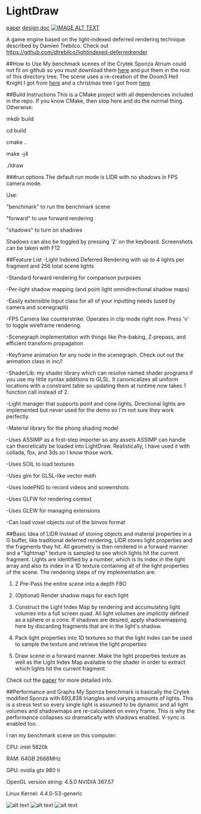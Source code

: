 # LightDraw
[paper](https://github.com/ycoroneos/LightDraw/blob/condensed/paper/LIDR_detailed.md)
[design doc](https://github.com/ycoroneos/LightDraw/blob/condensed/paper/LightDrawDesignandImplementation.md)
[![IMAGE ALT TEXT](https://github.com/ycoroneos/LightDraw/blob/condensed/paper/shadows.png)](http://people.csail.mit.edu/spock/)

A game engine based on the light-indexed deferred rendering technique
described by Damien Trebilco. Check out https://github.com/dtrebilco/lightindexed-deferredrender


##How to Use
My benchmark scenes of the Crytek Sponza Atrium could not fit on github
so you must download them [here](http://people.csail.mit.edu/spock/) and put them in the root of
this directory tree. The scene uses a re-creation of the Doom3
Hell Knight I got from
[here](https://sketchfab.com/models/6dc36ba89c18429283203c6e97ca3fe6)
and a christmas tree I got from
[here](http://resources.blogscopia.com/2015/04/15/christmas-tree/)

##Build Instructions
This is a CMake project with all dependencies included in the repo. If
you know CMake, then stop here and do the normal thing. Otherwise:

mkdir build

cd build

cmake ..

make -j4

./ldraw <options>

###run options
The default run mode is LIDR with no shadows in FPS camera mode.

Use:

"benchmark" to run the benchmark scene

"forward" to use forward rendering

"shadows" to turn on shadows

Shadows can also be toggled by pressing '2' on the keyboard. Screenshots
can be taken with F12

##Feature List
  -Light Indexed Deferred Rendering with up to 4 lights per fragment and
256 total scene lights

  -Standard forward rendering for comparison purposes

  -Per-light shadow mapping (and point light omnidirectional shadow
maps)

  -Easily extensible Input class for all of your inputting needs (used by camera and scenegraph)

  -FPS Camera like counterstrike. Operates in clip mode right now. Press 'v' to toggle wireframe rendering.

  -Scenegraph implementation with things like Pre-baking, Z-prepass, and
efficient transform propagation

  -Keyframe animation for any node in the scenegraph. Check out out the
animation class in inc/!

  -ShaderLib: my shader library which can resolve named shader programs if you use my little syntax additions to GLSL. It canonicalizes
    all uniform locations with a constraint table so updating them at runtime now takes 1 function call instead of 2.

  -Light manager that supports point and cone lights. Directional lights
are implemented but never used for the demo so I'm not sure they work
perfectly.

  -Material library for the phong shading model

  -Uses ASSIMP as a first-step importer so any assets ASSIMP can handle
can theoretically be loaded into LightDraw. Realistically, I have used
it with collada, fbx, and 3ds so I know those work.

  -Uses SOIL to load textures

  -Uses glm for GLSL-like vector math

  -Uses lodePNG to record videos and screenshots

  -Uses GLFW for rendering context

  -Uses GLEW for managing extensions

  -Can load voxel objects out of the binvox format


##Basic Idea of LIDR
Instead of storing objects and material properties in a G buffer, like
traditional deferred rendering, LIDR stores light properties and the
fragments they hit. All geometry is then rendered in a forward manner
and a "lightmap" texture is sampled to see which lights hit the current
fragment. Lights are identified by a number, which is its index in the light
array and also its index in a 1D texture containing all of the light
properties of the scene. The rendering steps of my implementation are:

1. Z Pre-Pass the entire scene into a depth FBO

2. (Optional) Render shadow maps for each light

3. Construct the Light Index Map by rendering and accumulating light
   volumes into a full screen quad. All light volumes are implicitly
defined as a sphere or a cone. If shadows are desired, apply
shadowmapping here by discarding fragments that are in the light's
shadow.

4. Pack light properties into 1D textures so that the light index can be
   used to sample the texture and retrieve the light properties

5. Draw scene in a forward manner. Make the light properties texture as
   well as the Light Index Map available to the shader in order to
extract which lights hit the current fragment.

Check out the [paper](https://github.com/ycoroneos/LightDraw/blob/condensed/paper/LIDR_detailed.md) for more detailed info.

##Performance and Graphs
My Sponza benchmark is basically the Crytek modified Sponza with 693,838
triangles and varying amounts of lights. This is a stress test so
every single light is assumed to be dynamic and all light volumes and
shadowmaps are re-calculated on every frame.
This is why the performance collapses so
dramatically with shadows enabled. V-sync is enabled too.


I ran my benchmark scene on this computer:

CPU: intel 5820k

RAM: 64GB 2666MHz

GPU: nvidia gtx 980 ti

OpenGL version string: 4.5.0 NVIDIA 367.57

Linux Kernel: 4.4.0-53-generic

![alt text](https://github.com/ycoroneos/LightDraw/blob/condensed/paper/1024x768.png)
![alt text](https://github.com/ycoroneos/LightDraw/blob/condensed/paper/1920x1080.png)
![alt text](https://github.com/ycoroneos/LightDraw/blob/condensed/paper/3840x2160.png)
